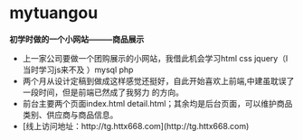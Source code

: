 # mytuangou
**初学时做的一个小网站———商品展示**

<ul>
<li>上一家公司要做一个团购展示的小网站，我借此机会学习html css jquery（l当时学习js来不及 ）mysql php</li>

<li>两个月从设计定稿到做成这样感觉还挺好，自此开始喜欢上前端,中建虽耽误了一段时间，但是前端已然成了我努力 的方向。

<li>前台主要两个页面index.html detail.html；其余均是后台页面，可以维护商品类别、供应商与商品信息。</li>
<li>[线上访问地址：http://tg.httx668.com](http://tg.httx668.com)</li>
</ul>
